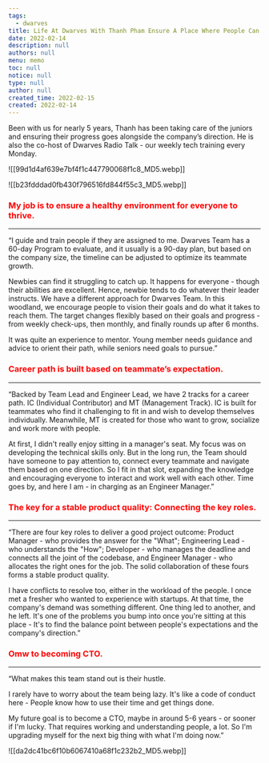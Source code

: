 ```yaml
---
tags: 
  - dwarves
title: Life At Dwarves With Thanh Pham Ensure A Place Where People Can Thrive
date: 2022-02-14
description: null
authors: null
menu: memo
toc: null
notice: null
type: null
author: null
created_time: 2022-02-15
created: 2022-02-14
---
```


Been with us for nearly 5 years, Thanh has been taking care of the juniors and ensuring their progress goes alongside the company’s direction. He is also the co-host of Dwarves Radio Talk - our weekly tech training every Monday.


<!-- column_list 6a232aee-2dfa-4e2d-9b05-93d9d16c82dc -->

<!-- column 7d05c4b4-bceb-46d0-ae24-c74de13f2246 -->

![[99d1d4af639e7bf4f1c447790068f1c8_MD5.webp]]

<!-- column 3fc167bb-b2aa-46e2-8604-4c8832a06eca -->

![[b23fdddad0fb430f796516fd844f55c3_MD5.webp]]


### <span style='color:red'>My job is to ensure a healthy environment for everyone to thrive.</span>

---

“I guide and train people if they are assigned to me. Dwarves Team has a 60-day Program to evaluate, and it usually is a 90-day plan, but based on the company size, the timeline can be adjusted to optimize its teammate growth.

Newbies can find it struggling to catch up. It happens for everyone - though their abilities are excellent. Hence, newbie tends to do whatever their leader instructs. We have a different approach for Dwarves Team. In this woodland, we encourage people to vision their goals and do what it takes to reach them. The target changes flexibly based on their goals and progress - from weekly check-ups, then monthly, and finally rounds up after 6 months.

It was quite an experience to mentor. Young member needs guidance and advice to orient their path, while seniors need goals to pursue.”


### <span style='color:red'>Career path is built based on teammate’s expectation.</span>

---

“Backed by Team Lead and Engineer Lead, we have 2 tracks for a career path. IC (Individual Contributor) and MT (Management Track). IC is built for teammates who find it challenging to fit in and wish to develop themselves individually. Meanwhile, MT is created for those who want to grow, socialize and work more with people.

At first, I didn't really enjoy sitting in a manager's seat. My focus was on developing the technical skills only. But in the long run, the Team should have someone to pay attention to, connect every teammate and navigate them based on one direction. So I fit in that slot, expanding the knowledge and encouraging everyone to interact and work well with each other. Time goes by, and here I am - in charging as an Engineer Manager.”


### <span style='color:red'>The key for a stable product quality: Connecting the key roles.</span>

---

“There are four key roles to deliver a good project outcome: Product Manager - who provides the answer for the "What"; Engineering Lead - who understands the "How"; Developer - who manages the deadline and connects all the joint of the codebase, and Engineer Manager - who allocates the right ones for the job. The solid collaboration of these fours forms a stable product quality.

I have conflicts to resolve too, either in the workload of the people. I once met a fresher who wanted to experience with startups. At that time, the company's demand was something different. One thing led to another, and he left. It's one of the problems you bump into once you're sitting at this place - It's to find the balance point between people's expectations and the company's direction.”


<!-- column_list 3b8991a5-71fa-4b8c-9dae-3f79b73f771e -->

<!-- column c572fb38-5a4f-462e-a6d9-ec5041677b1a -->

### <span style='color:red'>Omw to becoming CTO.</span>

---

“What makes this team stand out is their hustle. 

I rarely have to worry about the team being lazy. It's like a code of conduct here - People know how to use their time and get things done.

My future goal is to become a CTO, maybe in around 5-6 years - or sooner if I'm lucky. That requires working and understanding people, a lot. So I'm upgrading myself for the next big thing with what I'm doing now.”

<!-- column 815a1882-d9d8-4858-a7d6-01dcb6391887 -->

![[da2dc41bc6f10b6067410a68f1c232b2_MD5.webp]]
